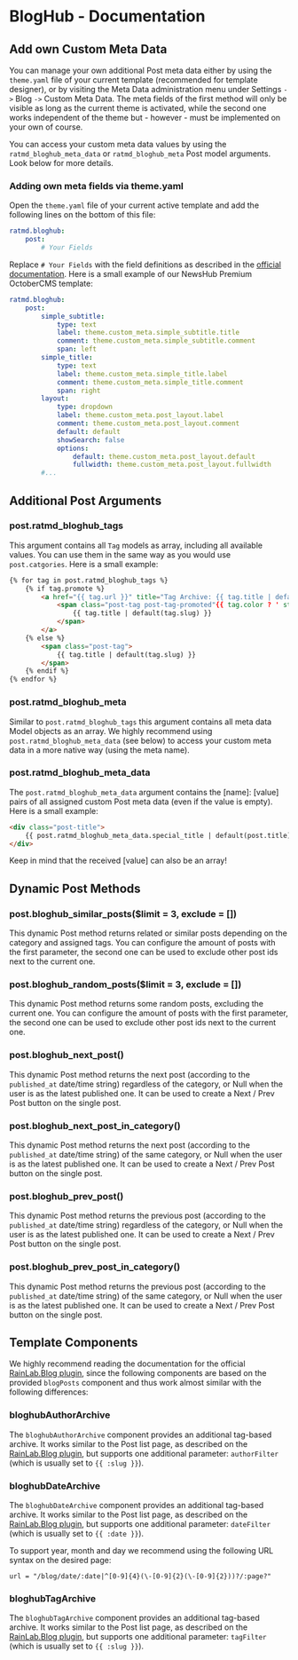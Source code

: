 BlogHub - Documentation
=======================

Add own Custom Meta Data
------------------------

You can manage your own additional Post meta data either by using the `theme.yaml` file of your 
current template (recommended for template designer), or by visiting the Meta Data administration 
menu under Settings `->` Blog `->` Custom Meta Data. The meta fields of the first method will only 
be visible as long as the current theme is activated, while the second one works independent of the 
theme but - however - must be implemented on your own of course.

You can access your custom meta data values by using the `ratmd_bloghub_meta_data` or `ratmd_bloghub_meta` 
Post model arguments. Look below for more details.


### Adding own meta fields via theme.yaml

Open the `theme.yaml` file of your current active template and add the following lines on the 
bottom of this file:

```yaml
ratmd.bloghub:
    post:
        # Your Fields
```

Replace `# Your Fields` with the field definitions as described in the [official documentation](https://docs.octobercms.com/3.x/element/definitions.html).
Here is a small example of our NewsHub Premium OctoberCMS template:

```yaml
ratmd.bloghub:
    post:
        simple_subtitle:
            type: text
            label: theme.custom_meta.simple_subtitle.title
            comment: theme.custom_meta.simple_subtitle.comment
            span: left
        simple_title:
            type: text
            label: theme.custom_meta.simple_title.label
            comment: theme.custom_meta.simple_title.comment
            span: right
        layout:
            type: dropdown
            label: theme.custom_meta.post_layout.label
            comment: theme.custom_meta.post_layout.comment
            default: default
            showSearch: false
            options:
                default: theme.custom_meta.post_layout.default
                fullwidth: theme.custom_meta.post_layout.fullwidth
        #...
```


Additional Post Arguments
-------------------------

### post.ratmd_bloghub_tags

This argument contains all `Tag` models as array, including all available values. You can use them 
in the same way as you would use `post.catgories`. Here is a small example:

```html
{% for tag in post.ratmd_bloghub_tags %}
    {% if tag.promote %}
        <a href="{{ tag.url }}" title="Tag Archive: {{ tag.title | default(tag.slug) }}">
            <span class="post-tag post-tag-promoted"{{ tag.color ? ' style="background-color: {{ tag.color }}"' : '' }}>
                {{ tag.title | default(tag.slug) }}
            </span>
        </a>
    {% else %}
        <span class="post-tag">
            {{ tag.title | default(tag.slug) }}
        </span>
    {% endif %}
{% endfor %}
```


### post.ratmd_bloghub_meta

Similar to `post.ratmd_bloghub_tags` this argument contains all meta data Model objects as an array. We 
highly recommend using `post.ratmd_bloghub_meta_data` (see below) to access your custom meta data in a 
more native way (using the meta name).


### post.ratmd_bloghub_meta_data

The `post.ratmd_bloghub_meta_data` argument contains the \[name\]: \[value\] pairs of all assigned custom Post 
meta data (even if the value is empty). Here is a small example:

```html
<div class="post-title">
    {{ post.ratmd_bloghub_meta_data.special_title | default(post.title) }}
</div>
```

Keep in mind that the received \[value\] can also be an array!


Dynamic Post Methods
--------------------

### post.bloghub_similar_posts($limit = 3, exclude = [])

This dynamic Post method returns related or similar posts depending on the category and assigned 
tags. You can configure the amount of posts with the first parameter, the second one can be used to 
exclude other post ids next to the current one.


### post.bloghub_random_posts($limit = 3, exclude = [])

This dynamic Post method returns some random posts, excluding the current one. You can configure 
the amount of posts with the first parameter, the second one can be used to exclude other post ids 
next to the current one.


### post.bloghub_next_post()

This dynamic Post method returns the next post (according to the `published_at` date/time string) 
regardless of the category, or Null when the user is as the latest published one. It can be used to 
create a Next / Prev Post button on the single post.


### post.bloghub_next_post_in_category()

This dynamic Post method returns the next post (according to the `published_at` date/time string) 
of the same category, or Null when the user is as the latest published one. It can be used to 
create a Next / Prev Post button on the single post.


### post.bloghub_prev_post()

This dynamic Post method returns the previous post (according to the `published_at` date/time string) 
regardless of the category, or Null when the user is as the latest published one. It can be used to 
create a Next / Prev Post button on the single post.


### post.bloghub_prev_post_in_category()

This dynamic Post method returns the previous post (according to the `published_at` date/time string) 
of the same category, or Null when the user is as the latest published one. It can be used to 
create a Next / Prev Post button on the single post.


Template Components
-------------------

We highly recommend reading the documentation for the official [RainLab.Blog plugin](https://octobercms.com/plugin/rainlab-blog),
since the following components are based on the provided `blogPosts` component and thus work almost 
similar with the following differences:


### bloghubAuthorArchive

The `bloghubAuthorArchive` component provides an additional tag-based archive. It works similar to the 
Post list page, as described on the [RainLab.Blog plugin](https://octobercms.com/plugin/rainlab-blog),
but supports one additional parameter: `authorFilter` (which is usually set to `{{ :slug }}`).


### bloghubDateArchive

The `bloghubDateArchive` component provides an additional tag-based archive. It works similar to the 
Post list page, as described on the [RainLab.Blog plugin](https://octobercms.com/plugin/rainlab-blog),
but supports one additional parameter: `dateFilter` (which is usually set to `{{ :date }}`).

To support year, month and day we recommend using the following URL syntax on the desired page:

```
url = "/blog/date/:date|^[0-9]{4}(\-[0-9]{2}(\-[0-9]{2}))?/:page?"
```

### bloghubTagArchive

The `bloghubTagArchive` component provides an additional tag-based archive. It works similar to the 
Post list page, as described on the [RainLab.Blog plugin](https://octobercms.com/plugin/rainlab-blog),
but supports one additional parameter: `tagFilter` (which is usually set to `{{ :slug }}`).
